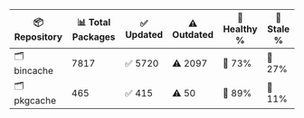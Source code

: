 | 📦 Repository | 📊 Total Packages | ✅ Updated | ⚠️ Outdated | 💚 Healthy % | 🔴 Stale % |
|---------------|-------------------|------------|-------------|-------------|------------|
| 🗂️ bincache | 7817 | ✅ 5720 | ⚠️ 2097 | 💚 73% | 🔴 27% |
| 🗂️ pkgcache | 465 | ✅ 415 | ⚠️ 50 | 💚 89% | 🔴 11% |
